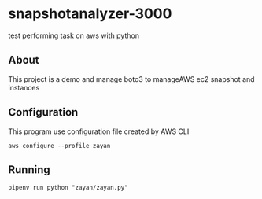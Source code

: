 # snapshotanalyzer-3000

test performing task on aws with python

## About

This project is a demo and manage boto3 to manageAWS ec2 snapshot and instances

## Configuration

This program use configuration file created by AWS CLI

`aws configure --profile zayan`

## Running

`pipenv run python "zayan/zayan.py"`
